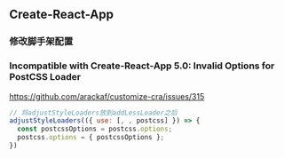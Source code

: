 ## Create-React-App
### 修改脚手架配置



### Incompatible with Create-React-App 5.0: Invalid Options for PostCSS Loader

https://github.com/arackaf/customize-cra/issues/315

```JavaScript
// 将adjustStyleLoaders放到addLessLoader之后
adjustStyleLoaders(({ use: [, , postcss] }) => {
  const postcssOptions = postcss.options;
  postcss.options = { postcssOptions };
})
```